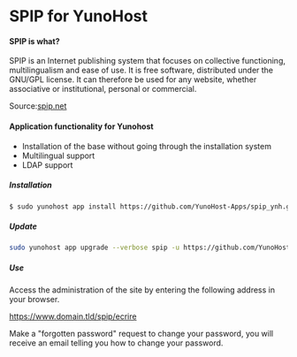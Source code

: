 # SPIP for YunoHost

#### SPIP is what?

SPIP is an Internet publishing system that focuses on collective functioning, multilingualism and ease of use. It is free software, distributed under the GNU/GPL license. It can therefore be used for any website, whether associative or institutional, personal or commercial.

Source:[spip.net](https://www.spip.net/fr_rubrique91.html_rubrique91.html)

#### Application functionality for Yunohost

* Installation of the base without going through the installation system
* Multilingual support
* LDAP support

##### Installation

```bash
$ sudo yunohost app install https://github.com/YunoHost-Apps/spip_ynh.git_ynh.git
```

##### Update

```bash
sudo yunohost app upgrade --verbose spip -u https://github.com/YunoHost-Apps/spip_ynh.git_ynh.git
```

##### Use

Access the administration of the site by entering the following address in your browser.

https://www.domain.tld/spip/ecrire

Make a "forgotten password" request to change your password, you will receive an email telling you how to change your password.
